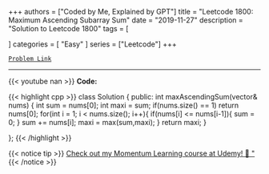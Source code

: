 
+++
authors = ["Coded by Me, Explained by GPT"]
title = "Leetcode 1800: Maximum Ascending Subarray Sum"
date = "2019-11-27"
description = "Solution to Leetcode 1800"
tags = [
    
]
categories = [
    "Easy"
]
series = ["Leetcode"]
+++



[`Problem Link`](https://leetcode.com/problems/maximum-ascending-subarray-sum/description/)

---
{{< youtube nan >}}
**Code:**

{{< highlight cpp >}}
class Solution {
public:
    int maxAscendingSum(vector<int>& nums) {
        int sum = nums[0];
        int maxi = sum;
        if(nums.size() == 1) return nums[0];
        for(int i = 1; i < nums.size(); i++){
            if(nums[i] <= nums[i-1]){
                sum = 0;
            }
                sum += nums[i];
                maxi = max(sum,maxi);
        }
            return maxi;
        }
    
};
{{< /highlight >}}



{{< notice tip >}}
[Check out my Momentum Learning course at Udemy! 🚀 "](https://www.udemy.com/course/blind-75-the-data-structures-and-algorithms-essentials/)
{{< /notice >}}

